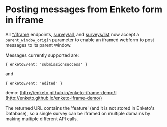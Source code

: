 Posting messages from Enketo form in iframe
============

All [*/iframe](http://apidocs.enketo.org/v2/#post-survey-iframe) endpoints, [survey/all](http://apidocs.enketo.org/v2/#post-survey-all), and [surveys/list](http://apidocs.enketo.org/v2/#post-surveys-list) now accept a `parent_window_origin` parameter to enable an iframed webform to post messages to its parent window.

Messages currently supported are:

```
{ enketoEvent: 'submissionsuccess' }
```

and 

```
{ enketoEvent: 'edited' } 
```

demo: [http://enketo.github.io/enketo-iframe-demo/](http://enketo.github.io/enketo-iframe-demo/)

The returned URL contains the 'feature' (and it is not stored in Enketo's Database), so a single survey can be iframed on multiple domains by making multiple different API calls.
